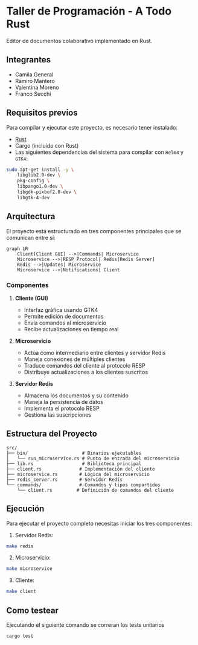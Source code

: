 # Taller de Programación - A Todo Rust

Editor de documentos colaborativo implementado en Rust.

## Integrantes

- Camila General  
- Ramiro Mantero  
- Valentina Moreno  
- Franco Secchi  

## Requisitos previos

Para compilar y ejecutar este proyecto, es necesario tener instalado:

- [Rust](https://www.rust-lang.org/tools/install)
- Cargo (incluido con Rust)
- Las siguientes dependencias del sistema para compilar con `Relm4` y `GTK4`:

```bash
sudo apt-get install -y \
    libglib2.0-dev \
    pkg-config \
    libpango1.0-dev \
    libgdk-pixbuf2.0-dev \
    libgtk-4-dev
```

## Arquitectura

El proyecto está estructurado en tres componentes principales que se comunican entre sí:

```mermaid
graph LR
    Client[Client GUI] -->|Commands| Microservice
    Microservice -->|RESP Protocol| Redis[Redis Server]
    Redis -->|Updates| Microservice
    Microservice -->|Notifications| Client
```

### Componentes

1. **Cliente (GUI)**
   - Interfaz gráfica usando GTK4
   - Permite edición de documentos
   - Envía comandos al microservicio
   - Recibe actualizaciones en tiempo real

2. **Microservicio**
   - Actúa como intermediario entre clientes y servidor Redis
   - Maneja conexiones de múltiples clientes
   - Traduce comandos del cliente al protocolo RESP
   - Distribuye actualizaciones a los clientes suscritos

3. **Servidor Redis**
   - Almacena los documentos y su contenido
   - Maneja la persistencia de datos
   - Implementa el protocolo RESP
   - Gestiona las suscripciones

## Estructura del Proyecto

```
src/
├── bin/                    # Binarios ejecutables
│   └── run_microservice.rs # Punto de entrada del microservicio
├── lib.rs                  # Biblioteca principal
├── client.rs              # Implementación del cliente
├── microservice.rs        # Lógica del microservicio
├── redis_server.rs        # Servidor Redis
└── commands/              # Comandos y tipos compartidos
    └── client.rs         # Definición de comandos del cliente
```

## Ejecución

Para ejecutar el proyecto completo necesitas iniciar los tres componentes:

1. Servidor Redis:
```bash
make redis
```

2. Microservicio:
```bash
make microservice
```

3. Cliente:
```bash
make client
```

## Como testear
Ejecutando el siguiente comando se correran los tests unitarios
```bash
cargo test
```
